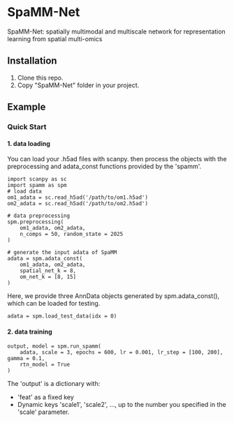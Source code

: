 # SpaMM-Net
SpaMM-Net: spatially multimodal and multiscale network for representation learning from spatial multi-omics
## Installation
1. Clone this repo.
2. Copy "SpaMM-Net" folder in your project.
## Example
### Quick Start
#### 1. data loading
You can load your .h5ad files with scanpy. then process the objects with the preprocessing and adata_const functions provided by the 'spamm'.
```
import scanpy as sc
import spamm as spm
# load data
om1_adata = sc.read_h5ad('/path/to/om1.h5ad')
om2_adata = sc.read_h5ad('/path/to/om2.h5ad')

# data preprocessing
spm.preprocessing(
    om1_adata, om2_adata,
    n_comps = 50, random_state = 2025
)

# generate the input adata of SpaMM
adata = spm.adata_const(
    om1_adata, om2_adata,
    spatial_net_k = 8,
    om_net_k = [8, 15]
)
```
Here, we provide three AnnData objects generated by spm.adata_const(), which can be loaded for testing.
```
adata = spm.load_test_data(idx = 0)
```
#### 2. data training
```
output, model = spm.run_spamm(
    adata, scale = 3, epochs = 600, lr = 0.001, lr_step = [100, 200], gamma = 0.1,
    rtn_model = True
)
```
The 'output' is a dictionary with:
- 'feat' as a fixed key
- Dynamic keys 'scale1', 'scale2', ..., up to the number you specified in the 'scale' parameter.

